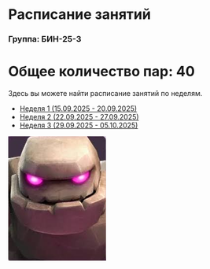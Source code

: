# Расписание занятий

### Группа: БИН-25-3

# Общее количество пар: 40

Здесь вы можете найти расписание занятий по неделям.

* [Неделя 1 (15.09.2025 - 20.09.2025)](timetable_1w.md)
* [Неделя 2 (22.09.2025 - 27.09.2025)](timetable_2w.md)
* [Неделя 3 (29.09.2025 - 05.10.2025)](timetable_3w.md)

![Общее расписание](големчик.jpg)
